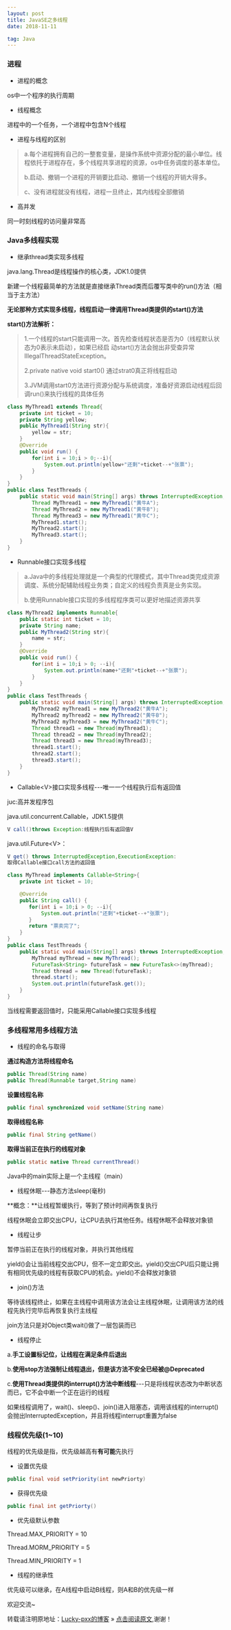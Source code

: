 ```yaml
---
layout: post
title: JavaSE之多线程
date: 2018-11-11

tag: Java
--- 
```


### 进程

- 进程的概念

os中一个程序的执行周期

- 线程概念

进程中的一个任务，一个进程中包含N个线程

- 进程与线程的区别

> a.每个进程拥有自己的一整套变量，是操作系统中资源分配的最小单位。线程依托于进程存在，多个线程共享进程的资源，os中任务调度的基本单位。
>
> b.启动、撤销一个进程的开销要比启动、撤销一个线程的开销大得多。
>
> c、没有进程就没有线程，进程一旦终止，其内线程全部撤销

- 高并发

同一时刻线程的访问量非常高

### Java多线程实现

- 继承thread类实现多线程

java.lang.Thread是线程操作的核心类，JDK1.0提供

新建一个线程最简单的方法就是直接继承Thread类而后覆写类中的run()方法（相当于主方法）

**无论那种方式实现多线程，线程启动一律调用Thread类提供的start()方法**

**start()方法解析：**

> 1.一个线程的start只能调用一次。首先检查线程状态是否为0（线程默认状态为0表示未启动），如果已经启 动start()方法会抛出非受查异常IllegalThreadStateException。
>
> 2.private native void start0()  通过strat0真正将线程启动
>
> 3.JVM调用start0方法进行资源分配与系统调度，准备好资源启动线程后回调run()来执行线程的具体任务



```java
class MyThread1 extends Thread{
    private int ticket = 10;
    private String yellow;
    public MyThread1(String str){
        yellow = str;
    }
    @Override
    public void run() {
        for(int i = 10;i > 0;--i){
            System.out.println(yellow+"还剩"+ticket--+"张票");
        }
    }
}
public class TestThreads {
    public static void main(String[] args) throws InterruptedException,Exception{
        Thread MyThread1 = new MyThread1("黄牛A");
        Thread MyThread2 = new MyThread1("黄牛B");
        Thread MyThread3 = new MyThread1("黄牛C");
        MyThread1.start();
        MyThread2.start();
        MyThread3.start();
    }
}

```



- Runnable接口实现多线程

>a.Java中的多线程处理就是一个典型的代理模式，其中Thread类完成资源调度、系统分配辅助线程业务类；自定义的线程负责真是业务实现。
>
>b.使用Runnable接口实现的多线程程序类可以更好地描述资源共享



```java
class MyThread2 implements Runnable{
    public static int ticket = 10;
    private String name;
    public MyThread2(String str){
        name = str;
    }
    @Override
    public void run() {
        for(int i = 10;i > 0; --i){
            System.out.println(name+"还剩"+ticket--+"张票");
        }
    }
}
public class TestThreads {
    public static void main(String[] args) throws InterruptedException,Exception{
        MyThread2 myThread1 = new MyThread2("黄牛A");
        MyThread2 myThread2 = new MyThread2("黄牛B");
        MyThread2 myThread3 = new MyThread2("黄牛C");
        Thread thread1 = new Thread(myThread1);
        Thread thread2 = new Thread(myThread2);
        Thread thread3 = new Thread(myThread3);
        thread1.start();
        thread2.start();
        thread3.start();
    }
}
```

- Callable\<V>接口实现多线程---唯一一个线程执行后有返回值

juc:高并发程序包

java.util.concurrent.Callable，JDK1.5提供

```java
V call()throws Exception:线程执行后有返回值V
```

java.util.Future\<V>：

```java
V get() throws InterruptedException,ExecutionException:
取得Callable接口call方法的返回值
```

```java
class MyThread implements Callable<String>{
    private int ticket = 10;

    @Override
    public String call() {
       for(int i = 10;i > 0; --i){
           System.out.println("还剩"+ticket--+"张票");
       }
       return "票卖完了";
    }
}
public class TestThreads {
    public static void main(String[] args) throws InterruptedException,Exception{
        MyThread myThread = new MyThread();
        FutureTask<String> futureTask = new FutureTask<>(myThread);
        Thread thread = new Thread(futureTask);
        thread.start();
        System.out.println(futureTask.get());
    }
}
```

当线程需要返回值时，只能采用Callable接口实现多线程

### 多线程常用多线程方法

- 线程的命名与取得

**通过构造方法将线程命名**

```java
public Thread(String name)
public Thread(Runnable target,String name)
```

**设置线程名称**

```java
public final synchronized void setName(String name)
```

**取得线程名称**

```java
public final String getName()
```

**取得当前正在执行的线程对象**

```java
public static native Thread currentThread()
```

Java中的main实际上是一个主线程（main）

- 线程休眠---静态方法sleep(毫秒)

**概念：**让线程暂缓执行，等到了预计时间再恢复执行

线程休眠会立即交出CPU，让CPU去执行其他任务。线程休眠不会释放对象锁

- 线程让步

暂停当前正在执行的线程对象，并执行其他线程

yield()会让当前线程交出CPU，但不一定立即交出。yield()交出CPU后只能让拥有相同优先级的线程有获取CPU的机会。yield()不会释放对象锁

- join()方法

等待该线程终止，如果在主线程中调用该方法会让主线程休眠，让调用该方法的线程先执行完毕后再恢复执行主线程

join方法只是对Object类wait()做了一层包装而已

- 线程停止

a.**手工设置标记位，让线程在满足条件后退出**

b.**使用stop方法强制让线程退出，但是该方法不安全已经被@Deprecated**

c.**使用Thread类提供的interrupt()方法中断线程**---只是将线程状态改为中断状态而已，它不会中断一个正在运行的线程

如果线程调用了，wait()、sleep()、join()进入阻塞态，调用该线程的interrupt()会抛出InterruptedException，并且将线程interrupt重置为false

### 线程优先级(1~10)

线程的优先级是指，优先级越高有**有可能**先执行

- 设置优先级

```java
public final void setPriority(int newPriorty)
```

- 获得优先级

```java
public final int getPriorty()
```

- 优先级默认参数

Thread.MAX_PRIORITY = 10

Thread.MORM_PRIORITY =  5

Thread.MIN_PRIORITY = 1

- 线程的继承性

优先级可以继承，在A线程中启动B线程，则A和B的优先级一样

欢迎交流~

转载请注明原地址：[Lucky-pxx的博客](http://www.bingoxin.top) » [点击阅读原文](http://www.bingoxin.top/2018/11/Java%E4%B8%AD%E7%9A%84%E5%A4%9A%E7%BA%BF%E7%A8%8B/),谢谢！